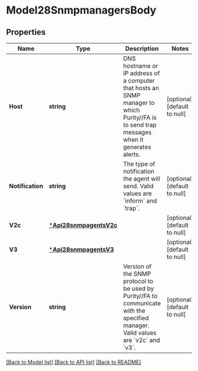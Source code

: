# Model28SnmpmanagersBody

## Properties
Name | Type | Description | Notes
------------ | ------------- | ------------- | -------------
**Host** | **string** | DNS hostname or IP address of a computer that hosts an SNMP manager to which Purity//FA is to send trap messages when it generates alerts. | [optional] [default to null]
**Notification** | **string** | The type of notification the agent will send. Valid values are &#x60;inform&#x60; and &#x60;trap&#x60;. | [optional] [default to null]
**V2c** | [***Api28snmpagentsV2c**](api2.8snmpagents_v2c.md) |  | [optional] [default to null]
**V3** | [***Api28snmpagentsV3**](api2.8snmpagents_v3.md) |  | [optional] [default to null]
**Version** | **string** | Version of the SNMP protocol to be used by Purity//FA to communicate with the specified manager. Valid values are &#x60;v2c&#x60; and &#x60;v3&#x60;. | [optional] [default to null]

[[Back to Model list]](../README.md#documentation-for-models) [[Back to API list]](../README.md#documentation-for-api-endpoints) [[Back to README]](../README.md)


